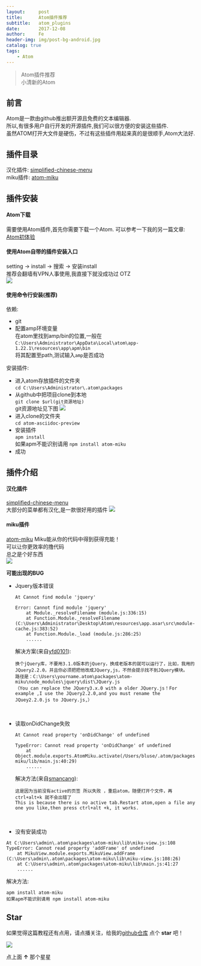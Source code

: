 ```yaml
---
layout:     post
title:      Atom插件推荐
subtitle:   atom_plugins
date:       2017-12-08
author:     Fe
header-img: img/post-bg-android.jpg
catalog: true
tags:
    - Atom
---
```

>Atom插件推荐  
小清新的Atom

## 前言

Atom是一款由github推出额开源且免费的文本编辑器.  
所以,有很多用户自行开发的开源插件,我们可以很方便的安装这些插件.  
虽然ATOM打开大文件是硬伤，不过有这些插件用起来真的是很顺手,Atom大法好.

## 插件目录

汉化插件: [simplified-chinese-menu](https://github.com/chinakids/atom-simplified-chinese-menu)  
miku插件:
[atom-miku](https://github.com/sunqibuhuake/atom-miku)  

## 插件安装
#### Atom下载

需要使用Atom插件,首先你需要下载一个Atom.
可以参考一下我的另一篇文章:
[Atom初体验](/2017/11/26/atom_first/)

#### 使用Atom自带的插件安装入口

setting → install → 搜索 → 安装install   
推荐会翻墙有VPN人事使用,我直接下就没成功过 OTZ  
![](https://raw.githubusercontent.com/FeDemo/posts_img/master/2017-12-08-atom_plugins/1.png)

#### 使用命令行安装(推荐)
依赖:
- git
- 配置amp环境变量  
在atom里找到amp/bin的位置,一般在  `C:\Users\Administrator\AppData\Local\atom\app-1.22.1\resources\app\apm\bin`  
将其配置至path,测试输入`amp`是否成功    

安装插件:
- 进入atom存放插件的文件夹  
`cd C:\Users\Administrator\.atom\packages`
- 从github中把项目clone到本地  
`git clone $url(git资源地址)`   
git资源地址见下图
![](https://raw.githubusercontent.com/FeDemo/posts_img/master/2017-12-08-atom_plugins/2.png)  
- 进入clone的文件夹  
`cd atom-asciidoc-preview`
- 安装插件  
`apm install`  
如果apm不能识别请用 `npm install atom-miku`
- 成功

## 插件介绍
#### 汉化插件

[simplified-chinese-menu](https://github.com/chinakids/atom-simplified-chinese-menu)  
大部分的菜单都有汉化,是一款很好用的插件
![](https://raw.githubusercontent.com/FeDemo/posts_img/master/2017-12-08-atom_plugins/simplified-chinese-menu.png)

#### miku插件

[atom-miku](https://github.com/sunqibuhuake/atom-miku)
Miku能从你的代码中得到获得充能！  
可以让你更效率的撸代码  
总之是个好东西  
![](https://raw.githubusercontent.com/FeDemo/posts_img/master/2017-12-08-atom_plugins/atom_miku.gif)   

**可能出现的BUG**   
- Jquery版本错误
  ```
  At Cannot find module 'jquery'

  Error: Cannot find module 'jquery'
      at Module._resolveFilename (module.js:336:15)
      at Function.Module._resolveFilename (C:\Users\Administrator\Desktop\Atom\resources\app.asar\src\module-cache.js:383:52)
      at Function.Module._load (module.js:286:25)
      ......
  ```  
  解决方案(来自[yfd0101](https://github.com/sunqibuhuake/atom-miku/issues/20)):
  ```
  换个jQuery库，不要用3.1.0版本的jQuery，换成老版本的就可以运行了，比如，我用的JQuery2.2.0，并且你必须把把他改成JQuery,js，不然会提示找不到JQuery模块。
  路径是：C:\Users\yourname.atom\packages\atom-miku\node_modules\jquery\dist\JQuery.js
  （You can replace the JQuery3.x.0 with a older JQuery.js！For example ,I use the JQuery2.2.0,and you must rename the JQuey2.2.0.js to JQuery.js,）
  ```
  <br>
- 读取onDidChange失败
  ```
  At Cannot read property 'onDidChange' of undefined

  TypeError: Cannot read property 'onDidChange' of undefined
      at Object.module.exports.AtomMiku.activate(/Users/bluse/.atom/packages/atom-miku/lib/main.js:40:29)  
      ......
  ```
  解决方法(来自[smancang](https://github.com/sunqibuhuake/atom-miku/issues/6)):
  ```
  这是因为当前没有active的页签 所以失败 ，重启atom，随便打开个文件，再ctrl+alt+k 就不会出错了
  This is because there is no active tab.Restart atom,open a file any one you like,then press ctrl+alt +k, it works.
  ```

  <br>
- 没有安装成功
```
At C:\Users\admin\.atom\packages\atom-miku\lib\miku-view.js:108
TypeError: Cannot read property 'addFrame' of undefined
    at MikuView.module.exports.MikuView.addFrame (C:\Users\admin\.atom\packages\atom-miku\lib\miku-view.js:108:26)
    at C:\Users\admin\.atom\packages\atom-miku\lib\main.js:41:27
    ......
```
解决方法:
```
apm install atom-miku
如果apm不能识别请用 npm install atom-miku
```

## Star

如果觉得这篇教程还有点用，请点播关注，给我的[github仓库](https://github.com/FeDemo/fedemo.github.io) 点个 **star** 吧！

![](https://raw.githubusercontent.com/FeDemo/posts_img/master/star.png)

点上面 **↑** 那个星星
